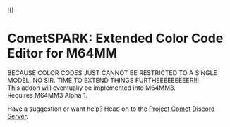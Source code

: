 !()

# CometSPARK: Extended Color Code Editor for M64MM
BECAUSE COLOR CODES JUST CANNOT BE RESTRICTED TO A SINGLE MODEL. NO SIR. TIME TO EXTEND THINGS FURTHEEEEEEEEER!!!<br>
This addon will eventually be implemented into M64MM3.<br>
Requires M64MM3 Alpha 1.<br>

Have a suggestion or want help? Head on to the [Project Comet Discord Server](http://comet.glitchypsi.xyz).<br>